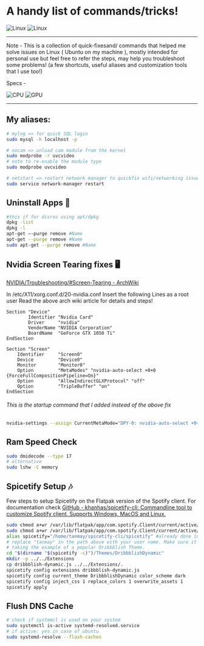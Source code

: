 # A handy list of commands/tricks!

![Linux](https://img.shields.io/badge/Linux-FCC624?style=for-the-badge&logo=linux&logoColor=black)
![Linux](https://img.shields.io/badge/Ubuntu-E95420?style=for-the-badge&logo=ubuntu&logoColor=white)

---

Note - This is a collection of quick-fixesand/ commands that helped me solve issues on Linux ( Ubuntu on my machine ), mostly intended for personal use but feel free to refer the steps, may help you troubleshoot some problems! (a few shortcuts, useful aliases and customization tools that I use too!)

Specs - 

![CPU](https://img.shields.io/badge/Intel-Core_i5_9th-0071C5?style=for-the-badge&logo=intel&logoColor=white)
![GPU](https://img.shields.io/badge/NVIDIA-GTX1660ti-76B900?style=for-the-badge&logo=nvidia&logoColor=white)

---

## My aliases:

```bash
# mylog => for quick SQL login
sudo mysql -h localhost -p 

# nocam => unload cam module from the kernel
sudo modprobe -r uvcvideo
# note to re-enable the module type 
sudo modprobe uvcvideo

# netstart => restart network manager to quickfix wifi/networking issue. See flush DNS Cache for another network troubleshooting step 
sudo service network-manager restart 
```

## Uninstall Apps 📲

```bash
#this if for disros using apt/dpkg
dpkg -list
dpkg -l
apt-get –-purge remove #Name
apt-get --purge remove #Name
sudo apt-get --purge remove #Name
```

## Nvidia Screen Tearing fixes 🖥

[NVIDIA/Troubleshooting/#Screen-Tearing - ArchWiki](https://wiki.archlinux.org/index.php/NVIDIA/Troubleshooting#Avoid_screen_tearing)

In /etc/X11/xorg.conf.d/20-nvidia.conf Insert the following Lines as a root user
Read the above arch wiki article for details and steps!

```
Section "Device"
        Identifier "Nvidia Card"
        Driver     "nvidia"
        VendorName "NVIDIA Corporation"
        BoardName  "GeForce GTX 1050 Ti"
EndSection

Section "Screen"
    Identifier     "Screen0"
    Device         "Device0"
    Monitor        "Monitor0"
    Option         "MetaModes" "nvidia-auto-select +0+0 {ForceFullCompositionPipeline=On}"
    Option         "AllowIndirectGLXProtocol" "off"
    Option         "TripleBuffer" "on"
EndSection
```

###### This is the startup command that I added instead of the above fix

```bash
nvidia-settings --assign CurrentMetaMode="DPY-0: nvidia-auto-select +0+0 {ForceCompositionPipeline=On}"
```

## Ram Speed Check

```bash
sudo dmidecode --type 17
# alternative 
sudo lshw -C memory
```

## Spicetify Setup 🎶

Few steps to setup Spicetify on the Flatpak version of the Spotify client. For documentation check [GitHub - khanhas/spicetify-cli: Commandline tool to customize Spotify client. Supports Windows, MacOS and Linux.](https://github.com/khanhas/spicetify-cli)

```bash
sudo chmod a+wr /var/lib/flatpak/app/com.spotify.Client/current/active/files/extra/share/spotify
sudo chmod a+wr /var/lib/flatpak/app/com.spotify.Client/current/active/files/extra/share/spotify/Apps -R
alias spicetify="/home/tanmay/spicetify-cli/spicetify" #already done in my system
# replace "tanmay" in the path above with your user name. Make sure it is the path to the spicetify executable in your system
# taking the example of a popular Dribbblish Theme.
cd "$(dirname "$(spicetify -c)")/Themes/DribbblishDynamic"
mkdir -p ../../Extensions
cp dribbblish-dynamic.js ../../Extensions/.
spicetify config extensions dribbblish-dynamic.js
spicetify config current_theme DribbblishDynamic color_scheme dark
spicetify config inject_css 1 replace_colors 1 overwrite_assets 1
spicetify apply
```

## Flush DNS Cache

```bash
# check if systemcl is used on your system 
sudo systemctl is-active systemd-resolved.service
# if active: yes in case of ubuntu
sudo systemd-resolve --flush-caches
```

